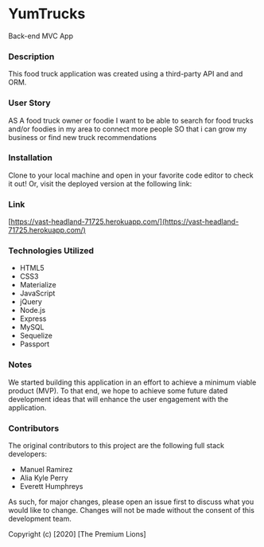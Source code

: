 # YumTrucks

Back-end MVC App

### Description

This food truck application was created using a third-party API and and ORM.

### User Story
AS A food truck owner or foodie
I want to be able to search for food trucks and/or foodies in my area to connect more people
SO that i can grow my business or find new truck recommendations

### Installation

Clone to your local machine and open in your favorite code editor to check it out! Or, visit the deployed version at the following link:

### Link

[https://vast-headland-71725.herokuapp.com/](https://vast-headland-71725.herokuapp.com/)

### Technologies Utilized
* HTML5
* CSS3
* Materialize
* JavaScript
* jQuery
* Node.js
* Express
* MySQL
* Sequelize
* Passport

### Notes

We started building this application in an effort to achieve a minimum viable product (MVP). To that end, we hope to achieve some future dated development ideas that will enhance the user engagement with the application.

### Contributors

The original contributors to this project are the following full stack developers:

- Manuel Ramirez
- Alia Kyle Perry
- Everett Humphreys

As such, for major changes, please open an issue first to discuss what you would like to change. Changes will not be made without the consent of this development team.

Copyright (c) [2020] [The Premium Lions]